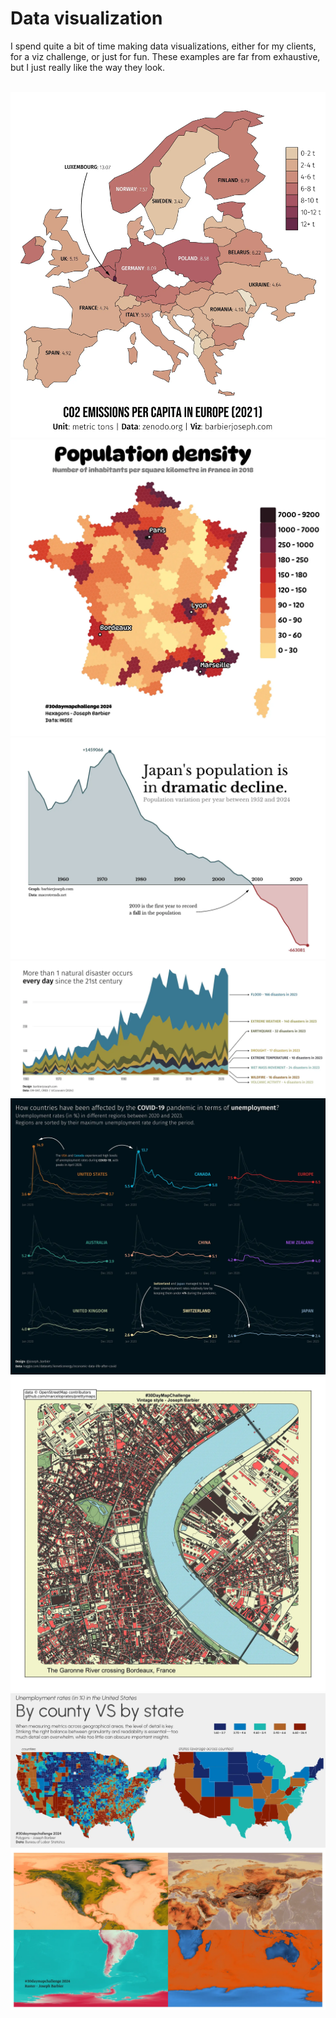 # Data visualization

I spend quite a bit of time making data visualizations, either for my clients, for a viz challenge, or just for fun. These examples are far from exhaustive, but I just really like the way they look.

<br>

<img src="/img/compressed_co2Capita.webp" class="visualization">

<img src="/img/compressed_hexagons-france.webp" class="visualization">

<img src="/img/compressed_japan-population.webp" class="visualization">

<img src="/img/compressed_natural-disasters.webp" class="visualization">

<img src="/img/compressed_unemployment_linecharts.webp" class="visualization">

<img src="/img/bordeaux-vintage.webp" class="visualization">

<img src="/img/double-us.webp" class="visualization">

<img src="/img/raster-4colors.webp" class="visualization">
